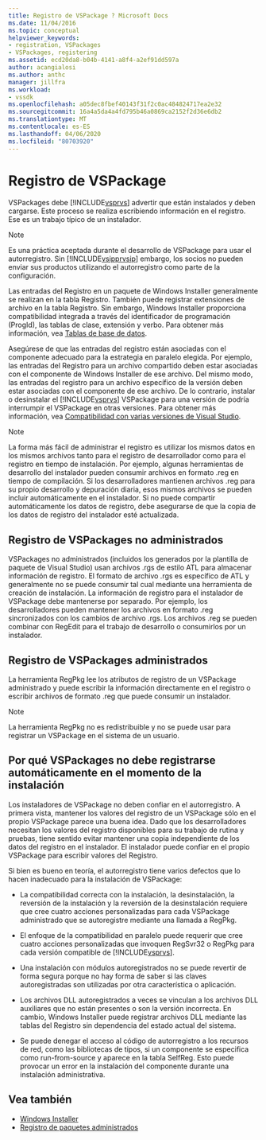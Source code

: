 ```yaml
---
title: Registro de VSPackage ? Microsoft Docs
ms.date: 11/04/2016
ms.topic: conceptual
helpviewer_keywords:
- registration, VSPackages
- VSPackages, registering
ms.assetid: ecd20da8-b04b-4141-a8f4-a2ef91dd597a
author: acangialosi
ms.author: anthc
manager: jillfra
ms.workload:
- vssdk
ms.openlocfilehash: a05dec8fbef40143f31f2c0ac484824717ea2e32
ms.sourcegitcommit: 16a4a5da4a4fd795b46a0869ca2152f2d36e6db2
ms.translationtype: MT
ms.contentlocale: es-ES
ms.lasthandoff: 04/06/2020
ms.locfileid: "80703920"
---
```

# <a name="vspackage-registration"></a>Registro de VSPackage
VSPackages debe [!INCLUDE[vsprvs](../../code-quality/includes/vsprvs_md.md)] advertir que están instalados y deben cargarse. Este proceso se realiza escribiendo información en el registro. Ese es un trabajo típico de un instalador.

> [!NOTE]
> Es una práctica aceptada durante el desarrollo de VSPackage para usar el autorregistro. Sin [!INCLUDE[vsipprvsip](../../extensibility/includes/vsipprvsip_md.md)] embargo, los socios no pueden enviar sus productos utilizando el autorregistro como parte de la configuración.

 Las entradas del Registro en un paquete de Windows Installer generalmente se realizan en la tabla Registro. También puede registrar extensiones de archivo en la tabla Registro. Sin embargo, Windows Installer proporciona compatibilidad integrada a través del identificador de programación (ProgId), las tablas de clase, extensión y verbo. Para obtener más información, vea [Tablas de base de datos](/windows/desktop/Msi/database-tables).

 Asegúrese de que las entradas del registro están asociadas con el componente adecuado para la estrategia en paralelo elegida. Por ejemplo, las entradas del Registro para un archivo compartido deben estar asociadas con el componente de Windows Installer de ese archivo. Del mismo modo, las entradas del registro para un archivo específico de la versión deben estar asociadas con el componente de ese archivo. De lo contrario, instalar o desinstalar el [!INCLUDE[vsprvs](../../code-quality/includes/vsprvs_md.md)] VSPackage para una versión de podría interrumpir el VSPackage en otras versiones. Para obtener más información, vea [Compatibilidad con varias versiones de Visual Studio](../../extensibility/supporting-multiple-versions-of-visual-studio.md).

> [!NOTE]
> La forma más fácil de administrar el registro es utilizar los mismos datos en los mismos archivos tanto para el registro de desarrollador como para el registro en tiempo de instalación. Por ejemplo, algunas herramientas de desarrollo del instalador pueden consumir archivos en formato .reg en tiempo de compilación. Si los desarrolladores mantienen archivos .reg para su propio desarrollo y depuración diaria, esos mismos archivos se pueden incluir automáticamente en el instalador. Si no puede compartir automáticamente los datos de registro, debe asegurarse de que la copia de los datos de registro del instalador esté actualizada.

## <a name="registering-unmanaged-vspackages"></a>Registro de VSPackages no administrados
 VSPackages no administrados (incluidos los generados por la plantilla de paquete de Visual Studio) usan archivos .rgs de estilo ATL para almacenar información de registro. El formato de archivo .rgs es específico de ATL y generalmente no se puede consumir tal cual mediante una herramienta de creación de instalación. La información de registro para el instalador de VSPackage debe mantenerse por separado. Por ejemplo, los desarrolladores pueden mantener los archivos en formato .reg sincronizados con los cambios de archivo .rgs. Los archivos .reg se pueden combinar con RegEdit para el trabajo de desarrollo o consumirlos por un instalador.

## <a name="registering-managed-vspackages"></a>Registro de VSPackages administrados
 La herramienta RegPkg lee los atributos de registro de un VSPackage administrado y puede escribir la información directamente en el registro o escribir archivos de formato .reg que puede consumir un instalador.

> [!NOTE]
> La herramienta RegPkg no es redistribuible y no se puede usar para registrar un VSPackage en el sistema de un usuario.

## <a name="why-vspackages-should-not-self-register-at-install-time"></a>Por qué VSPackages no debe registrarse automáticamente en el momento de la instalación
 Los instaladores de VSPackage no deben confiar en el autorregistro. A primera vista, mantener los valores del registro de un VSPackage sólo en el propio VSPackage parece una buena idea. Dado que los desarrolladores necesitan los valores del registro disponibles para su trabajo de rutina y pruebas, tiene sentido evitar mantener una copia independiente de los datos del registro en el instalador. El instalador puede confiar en el propio VSPackage para escribir valores del Registro.

 Si bien es bueno en teoría, el autorregistro tiene varios defectos que lo hacen inadecuado para la instalación de VSPackage:

- La compatibilidad correcta con la instalación, la desinstalación, la reversión de la instalación y la reversión de la desinstalación requiere que cree cuatro acciones personalizadas para cada VSPackage administrado que se autoregistre mediante una llamada a RegPkg.

- El enfoque de la compatibilidad en paralelo puede requerir que cree cuatro acciones personalizadas que invoquen RegSvr32 o RegPkg para cada versión compatible de [!INCLUDE[vsprvs](../../code-quality/includes/vsprvs_md.md)].

- Una instalación con módulos autoregistrados no se puede revertir de forma segura porque no hay forma de saber si las claves autoregistradas son utilizadas por otra característica o aplicación.

- Los archivos DLL autoregistrados a veces se vinculan a los archivos DLL auxiliares que no están presentes o son la versión incorrecta. En cambio, Windows Installer puede registrar archivos DLL mediante las tablas del Registro sin dependencia del estado actual del sistema.

- Se puede denegar el acceso al código de autorregistro a los recursos de red, como las bibliotecas de tipos, si un componente se especifica como run-from-source y aparece en la tabla SelfReg. Esto puede provocar un error en la instalación del componente durante una instalación administrativa.

## <a name="see-also"></a>Vea también
- [Windows Installer](/windows/desktop/Msi/windows-installer-portal)
- [Registro de paquetes administrados](https://msdn.microsoft.com/library/f69e0ea3-6a92-4639-8ca9-4c9c210e58a1)
